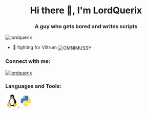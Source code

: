 <h1 align="center">Hi there 👋, I'm LordQuerix</h1>
<h3 align="center">A guy who gets bored and writes scripts</h3>

<p align="left"> <img src="https://komarev.com/ghpvc/?username=lordquerix&label=Profile%20views&color=0e75b6&style=flat" alt="lordquerix" /> </p>

- 💪 fighting for Viltrum <img align="center" src="https://static.wikia.nocookie.net/bohaterowie/images/b/b4/Omni-Man_TV.png/revision/latest/scale-to-width/360?cb=20211006153031&path-prefix=pl" alt="OMNIMUSSY" height="300" width="200" />
  

<h3 align="left">Connect with me:</h3>
<p align="left">
  <a href="https://www.youtube.com/c/lordquerix" target="_blank">
    <img align="center" src="https://cdn.jsdelivr.net/npm/simple-icons@3.0.1/icons/youtube.svg" alt="lordquerix" height="30" width="40" />
  </a>
</p>

<h3 align="left">Languages and Tools:</h3>
<p align="left"> 
  <a href="https://www.linux.org/" target="_blank"> 
    <img src="https://raw.githubusercontent.com/devicons/devicon/master/icons/linux/linux-original.svg" alt="linux" width="40" height="40"/> 
  </a> 
  <a href="https://www.python.org" target="_blank"> 
    <img src="https://raw.githubusercontent.com/devicons/devicon/master/icons/python/python-original.svg" alt="python" width="40" height="40"/> 
  </a> 
</p>
